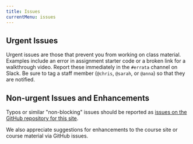 ```yaml
---
title: Issues
currentMenu: issues
---
```


## Urgent Issues

Urgent issues are those that prevent you from working on class material. Examples include an error in assignment starter code or a broken link for a walkthrough video. Report these immediately in the `#errata` channel on Slack. Be sure to tag a staff member (`@chris`, `@sarah`, or `@anna`) so that they are notified.

## Non-urgent Issues and Enhancements

Typos or similar "non-blocking" issues should be reported as [issues on the GitHub repository for this site](https://github.com/LaunchCodeEducation/skills-back-end-java/issues).

We also appreciate suggestions for enhancements to the course site or course material via GitHub issues.
